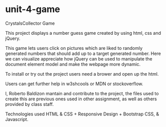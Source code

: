 # unit-4-game
CrystalsCollector Game

This project displays a number guess game created by using html, css and jQuery.

This game lets users click on pictures which are liked to randomly generated numbers that should add up to a target generated number. Here we can visualize appreciate how jQuery can be used to manipulate the document element model and make the webpage more dynamic. 

To install or try out the project users need a brower and open up the html.

Users can get further help in w3shcools or MDN or stockoverflow.

I, Roberto Baldizon mantain and contribute to the project, the files used to create this are previous ones used in other assignment, as well as others provided by class staff.

Technologies used HTML & CSS + Responsive Design + Bootstrap CSS, & Javascript.